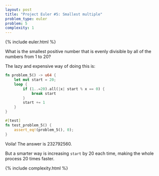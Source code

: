 ```yaml
---
layout: post
title: "Project Euler #5: Smallest multiple"
problem_type: euler
problem: 5
complexity: 1
---
```


{% include euler.html %}

What is the smallest positive number that is evenly divisible by all of the numbers from 1 to 20?

The lazy and expensive way of doing this is:

```rust
fn problem_5() -> u64 {
    let mut start = 20;
    loop {
        if (1..=20).all(|x| start % x == 0) {
            break start
        }
        start += 1
    }
}

#[test]
fn test_problem_5() {
    assert_eq!(problem_5(), 0);
}
```

Voila! The answer is 232792560.

But a smarter way is increasing `start` by 20 each time, making the whole process 20 times faster.

{% include complexity.html %}

